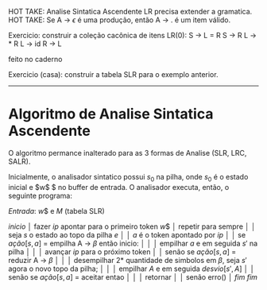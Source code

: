 HOT TAKE: Analise Sintatica Ascendente LR precisa extender a gramatica.
HOT TAKE: Se A -> $\epsilon$ é uma produção, então A -> . é um item válido.

Exercicio: construir a coleção cacônica de itens LR(0): 
S -> L = R
S -> R
L -> * R
L -> id
R -> L

feito no caderno

Exercicio (casa): construir a tabela SLR para o exemplo anterior.

---

# Algoritmo de Analise Sintatica Ascendente
O algoritmo permance inalterado para as 3 formas de Analise (SLR, LRC, SALR).

Inicialmente, o analisador sintatico possui $s_0$ na pilha, onde $s_0$ é o estado inicial e $w\$ $ no buffer de entrada. O analisador executa, então, o seguinte programa:

*Entrada*: $w\$$ e $M$ (tabela SLR)

*inicio*
│  fazer $ip$ apontar para o primeiro token $w\$$
│  repetir para sempre
│  │  seja $s$ o estado ao topo da pilha $e$
│  │  $a$ é o token apontado por $ip$
│  │  se *ação*$[s, a]$ = empilha A -> $\beta$ então inicio:
│  │  │  empilhar $a$ e em seguida $s'$ na pilha
│  │  │  avançar $ip$ para o próximo token
│  │  senão se *ação*$[s, a]$ = reduzir A -> $\beta$
│  │  │  desempilhar 2* quantidade de simbolos em $\beta$, seja $s'$ agora o novo topo da pilha;
│  │  │  empilhar $A$ e em seguida *desvio*$[s', A]$
│  │  senão se *ação*$[s, a]$ = aceitar entao
│  │  │  retornar
│  │  senão erro()
│  *fim*
*fim*
